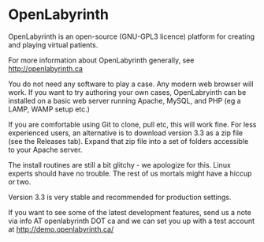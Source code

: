 OpenLabyrinth
==============
OpenLabyrinth is an open-source (GNU-GPL3 licence) platform for creating and playing virtual patients. 

For more information about OpenLabyrinth generally, see http://openlabyrinth.ca

You do not need any software to play a case. Any modern web browser will work. If you want to try authoring your own cases,
OpenLabryinth can be installed on a basic web server running Apache, MySQL, and PHP (eg a LAMP, WAMP setup etc.) 

If you are comfortable using Git to clone, pull etc, this will work fine. For less experienced users, an alternative is to 
download version 3.3 as a zip file (see the Releases tab). Expand that zip file into a set of folders accessible to your
Apache server. 

The install routines are still a bit glitchy - we apologize for this. Linux experts should have no trouble. The rest of us 
mortals might have a hiccup or two. 

Version 3.3 is very stable and recommended for production settings.

If you want to see some of the latest development features, send us a note via info AT openlabyrinth DOT ca and we can set 
you up with a test account at http://demo.openlabyrinth.ca/
